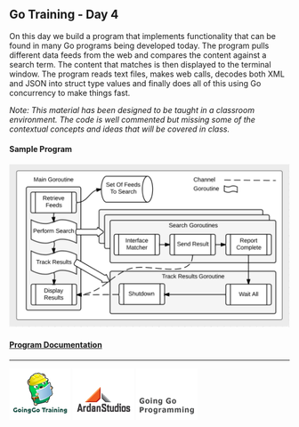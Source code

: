 ## Go Training - Day 4
On this day we build a program that implements functionality that can be found in many Go programs being developed today. The program pulls different data feeds from the web and compares the content against a search term. The content that matches is then displayed to the terminal window. The program reads text files, makes web calls, decodes both XML and JSON into struct type values and finally does all of this using Go concurrency to make things fast.

*Note: This material has been designed to be taught in a classroom environment. The code is well commented but missing some of the contextual concepts and ideas that will be covered in class.*

#### Sample Program

![Image of App.](../feed_app/architecture.png)

#### [Program Documentation](../feed_app/readme.md)

___
[![GoingGo Training](images/ggt_logo.png)](http://www.goinggotraining.net)
[![Ardan Studios](images/ardan_logo.png)](http://www.ardanstudios.com)
[![GoingGo Blog](images/ggb_logo.png)](http://www.goinggo.net)